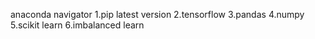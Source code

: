 anaconda navigator
1.pip latest version
2.tensorflow
3.pandas
4.numpy
5.scikit learn
6.imbalanced learn

